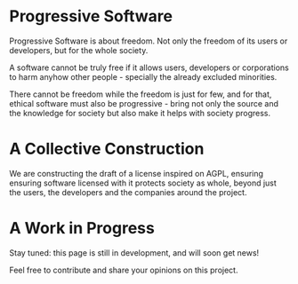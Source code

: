 # Progressive Software

Progressive Software is  about  freedom.  Not  only the freedom of its
users or developers, but for the whole society.

A software cannot  be  truly  free  if  it allows users, developers or
corporations  to  harm  anyhow  other  people - specially the  already
excluded minorities.

There cannot be freedom  while  the  freedom  is just for few, and for
that, ethical software must  also  be progressive - bring not only the
source and the  knowledge  for  society  but  also  make it helps with
society progress.

# A Collective Construction

We are constructing the draft of  a license inspired on AGPL, ensuring
ensuring software licensed with  it  protects society as whole, beyond
just the users, the developers and the companies around the project.

# A Work in Progress

Stay tuned: this page is still in development, and will soon get news!

Feel free to contribute and share your opinions on this project.